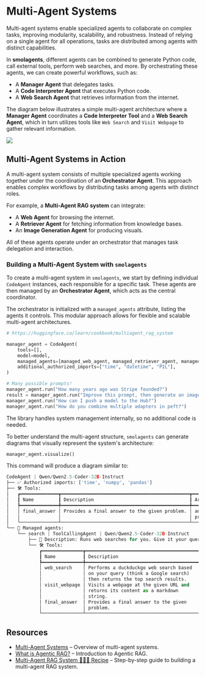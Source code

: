 # Multi-Agent Systems

Multi-agent systems enable specialized agents to collaborate on complex tasks, improving modularity, scalability, and robustness. Instead of relying on a single agent for all operations, tasks are distributed among agents with distinct capabilities.

In **smolagents**, different agents can be combined to generate Python code, call external tools, perform web searches, and more. By orchestrating these agents, we can create powerful workflows, such as:

- A **Manager Agent** that delegates tasks.  
- A **Code Interpreter Agent** that executes Python code.  
- A **Web Search Agent** that retrieves information from the internet.  

The diagram below illustrates a simple multi-agent architecture where a **Manager Agent** coordinates a **Code Interpreter Tool** and a **Web Search Agent**, which in turn utilizes tools like `Web Search` and `Visit Webpage` to gather relevant information.

<img src="https://mermaid.ink/img/pako:eNp1kc1qhTAQRl9FUiQb8wIpdNO76eKubrmFks1oRg3VSYgjpYjv3lFL_2hnMWQOJwn5sqgmelRWleUSKLAtFs09jqhtoWuYUFfFAa6QA9QDTnpzamheuhxn8pt40-6l13UtS0ddhtQXj6dbR4XUGQg6zEYasTF393KjeSDGnDJKNxzj8I_7hLW5IOSmP9CH9hv_NL-d94d4DVNg84p1EnK4qlIj5hGClySWbadT-6OdsrL02MI8sFOOVkciw8zx8kaNspxnrJQE0fXKtjBMMs3JA-MpgOQwftIE9Bzj14w-cMznI_39E9Z3p0uFoA?type=png" style='background: white;'>

## Multi-Agent Systems in Action  

A multi-agent system consists of multiple specialized agents working together under the coordination of an **Orchestrator Agent**. This approach enables complex workflows by distributing tasks among agents with distinct roles.  

For example, a **Multi-Agent RAG system** can integrate:  
- A **Web Agent** for browsing the internet.  
- A **Retriever Agent** for fetching information from knowledge bases.  
- An **Image Generation Agent** for producing visuals.  

All of these agents operate under an orchestrator that manages task delegation and interaction.  

### Building a Multi-Agent System with `smolagents`  

To create a multi-agent system in `smolagents`, we start by defining individual `CodeAgent` instances, each responsible for a specific task. These agents are then managed by an **Orchestrator Agent**, which acts as the central coordinator.  

The orchestrator is initialized with a `managed_agents` attribute, listing the agents it controls. This modular approach allows for flexible and scalable multi-agent architectures.  

```python
# https://huggingface.co/learn/cookbook/multiagent_rag_system

manager_agent = CodeAgent(
    tools=[],
    model=model,
    managed_agents=[managed_web_agent, managed_retriever_agent, managed_image_generation_agent],
    additional_authorized_imports=["time", "datetime", "PIL"],
)

# Many possible prompts!
manager_agent.run("How many years ago was Stripe founded?")
result = manager_agent.run("Improve this prompt, then generate an image of it.", prompt="A rabbit wearing a space suit")
manager_agent.run("How can I push a model to the Hub?")
manager_agent.run("How do you combine multiple adapters in peft?")
```

The library handles system management internally, so no additional code is needed.  

To better understand the multi-agent structure, `smolagents` can generate diagrams that visually represent the system's architecture:

```python
manager_agent.visualize()
```

This command will produce a diagram similar to:

```python
CodeAgent | Qwen/Qwen2.5-Coder-32B-Instruct
├── ✅ Authorized imports: ['time', 'numpy', 'pandas']
├── 🛠️ Tools:
│   ┏━━━━━━━━━━━━━━┳━━━━━━━━━━━━━━━━━━━━━━━━━━━━━━━━━━━━━━━━━━━━━━━┳━━━━━━━━━━━━━━━━━━━━━━━━━━━━━━━━━━━━━━━━━━━━━━┓
│   ┃ Name         ┃ Description                                   ┃ Arguments                                    ┃
│   ┡━━━━━━━━━━━━━━╇━━━━━━━━━━━━━━━━━━━━━━━━━━━━━━━━━━━━━━━━━━━━━━━╇━━━━━━━━━━━━━━━━━━━━━━━━━━━━━━━━━━━━━━━━━━━━━━┩
│   │ final_answer │ Provides a final answer to the given problem. │ answer (`any`): The final answer to the      │
│   │              │                                               │ problem                                      │
│   └──────────────┴───────────────────────────────────────────────┴──────────────────────────────────────────────┘
└── 🤖 Managed agents:
    └── search | ToolCallingAgent | Qwen/Qwen2.5-Coder-32B-Instruct
        ├── 📝 Description: Runs web searches for you. Give it your query as an argument.
        └── 🛠️ Tools:
            ┏━━━━━━━━━━━━━━━┳━━━━━━━━━━━━━━━━━━━━━━━━━━━━━━━━━━━━━━━━━━┳━━━━━━━━━━━━━━━━━━━━━━━━━━━━━━━━━━━━━━━━━━┓
            ┃ Name          ┃ Description                              ┃ Arguments                                ┃
            ┡━━━━━━━━━━━━━━━╇━━━━━━━━━━━━━━━━━━━━━━━━━━━━━━━━━━━━━━━━━━╇━━━━━━━━━━━━━━━━━━━━━━━━━━━━━━━━━━━━━━━━━━┩
            │ web_search    │ Performs a duckduckgo web search based   │ query (`string`): The search query to    │
            │               │ on your query (think a Google search)    │ perform.                                 │
            │               │ then returns the top search results.     │                                          │
            │ visit_webpage │ Visits a webpage at the given URL and    │ url (`string`): The URL of the webpage   │
            │               │ returns its content as a markdown        │ to visit.                                │
            │               │ string.                                  │                                          │
            │ final_answer  │ Provides a final answer to the given     │ answer (`any`): The final answer to the  │
            │               │ problem.                                 │ problem                                  │
            └───────────────┴──────────────────────────────────────────┴──────────────────────────────────────────┘
```

## Resources

- [Multi-Agent Systems](https://huggingface.co/docs/smolagents/main/en/examples/multiagents) – Overview of multi-agent systems.  
- [What is Agentic RAG?](https://weaviate.io/blog/what-is-agentic-rag) – Introduction to Agentic RAG.  
- [Multi-Agent RAG System 🤖🤝🤖 Recipe](https://huggingface.co/learn/cookbook/multiagent_rag_system) – Step-by-step guide to building a multi-agent RAG system.  
